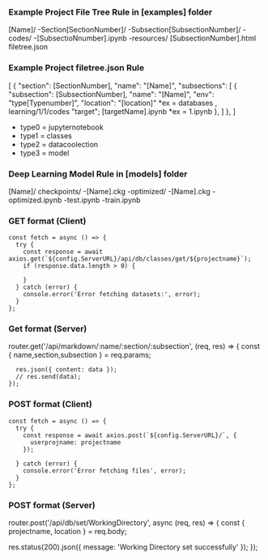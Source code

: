 ### Example Project File Tree Rule in [examples] folder

[Name]/
    -Section[SectionNumber]/
        -Subsection[SubsectionNumber]/
            -codes/
                -[SubsectioNnumber].ipynb
            -resources/
            [SubsectionNumber].html
    filetree.json


### Example Project filetree.json Rule

[
  {
    "section": [SectionNumber],
    "name": "[Name]",
    "subsections": [
      {
        "subsection": [SubsectionNumber],
        "name": "[Name]",
        "env": "type[Typenumber]",
        "location": "[location]" *ex = databases , learning/1/1/codes
        "target"; [targetName].ipynb *ex = 1.ipynb
      },
    ]
  },
]

* type0 = jupyternotebook
* type1 = classes
* type2 = datacoolection
* type3 = model

### Deep Learning Model Rule in [models] folder

[Name]/
  checkpoints/
    -[Name].ckg
  -optimized/
    -[Name].ckg
  -optimized.ipynb
  -test.ipynb
  -train.ipynb




### GET format (Client)

    const fetch = async () => {
      try {
        const response = await axios.get(`${config.ServerURL}/api/db/classes/get/${projectname}`);
        if (response.data.length > 0) {

        }
      } catch (error) {
        console.error('Error fetching datasets:', error);
      }
    };

### Get format (Server)

  router.get('/api/markdown/:name/:section/:subsection', (req, res) => {
    const { name,section,subsection } = req.params;
    
      res.json({ content: data });
      // res.send(data);
    });

### POST format (Client)

    const fetch = async () => {
      try {
        const response = await axios.post(`${config.ServerURL}/`, {
          userprojname: projectname
        });

      } catch (error) {
        console.error('Error fetching files', error);
      }
    };

### POST format (Server)

  router.post('/api/db/set/WorkingDirectory', async (req, res) => {
  const { projectname, location } = req.body;

  res.status(200).json({ message: 'Working Directory set successfully' });
});
